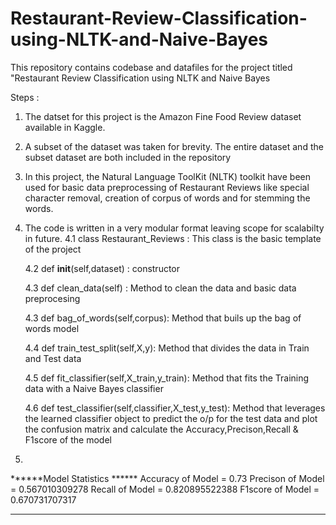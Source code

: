 # Restaurant-Review-Classification-using-NLTK-and-Naive-Bayes
This repository contains codebase and datafiles for the project titled "Restaurant Review Classification using NLTK and Naive Bayes


Steps :

1. The datset for this project is the Amazon Fine Food Review dataset available in Kaggle.

2. A subset of the dataset was taken for brevity. The entire dataset and the subset dataset are both included in the repository

3. In this project, the Natural Language ToolKit (NLTK) toolkit have been used for basic data preprocessing of Restaurant Reviews like special character removal,
creation of corpus of words and for stemming the words.

4. The code is written in a very modular format leaving scope for scalabilty in future.
   4.1 class Restaurant_Reviews : This class is the basic template of the project
   
   4.2 def __init__(self,dataset) : constructor
   
   4.3 def clean_data(self) : Method to clean the data and basic data preprocesing
   
   4.3 def bag_of_words(self,corpus): Method that buils up the bag of words model
   
   4.4 def train_test_split(self,X,y): Method that divides the data in Train and Test data
   
   4.5 def fit_classifier(self,X_train,y_train): Method that fits the Training data with a Naive Bayes classifier
   
   4.6 def test_classifier(self,classifier,X_test,y_test): Method that leverages the learned classifier object to predict the 
                                                           o/p for the test data and plot the confusion matrix and calculate the
                                                           Accuracy,Precison,Recall & F1score of the model


5. 
  ******Model Statistics ******
  Accuracy of Model =  0.73
  Precison of Model =  0.567010309278
  Recall of Model   =  0.820895522388
  F1score of Model  =  0.670731707317
  ****************************

